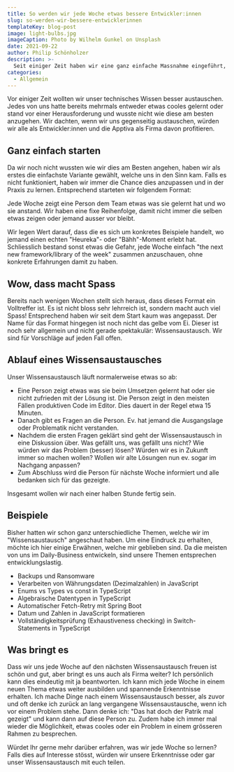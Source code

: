 ```yaml
---
title: So werden wir jede Woche etwas bessere Entwickler:innen
slug: so-werden-wir-bessere-entwicklerinnen
templateKey: blog-post
image: light-bulbs.jpg
imageCaption: Photo by Wilhelm Gunkel on Unsplash
date: 2021-09-22
author: Philip Schönholzer
description: >-
  Seit einiger Zeit haben wir eine ganz einfache Massnahme eingeführt, um unser technisches Wissen besser untereinander auszutauschen. In diesem Beitrag beschreiben wir, warum wir dies machen, wie dies geht und was es bringt.
categories:
  - Allgemein
---
```


Vor einiger Zeit wollten wir unser technisches Wissen besser austauschen. Jedes von uns hatte bereits mehrmals entweder etwas cooles gelernt oder stand vor einer Herausforderung und wusste nicht wie diese am besten anzugehen. Wir dachten, wenn wir uns gegenseitig austauschen, würden wir alle als Entwickler:innen und die Apptiva als Firma davon profitieren.

## Ganz einfach starten

Da wir noch nicht wussten wie wir dies am Besten angehen, haben wir als erstes die einfachste Variante gewählt, welche uns in den Sinn kam. Falls es nicht funktioniert, haben wir immer die Chance dies anzupassen und in der Praxis zu lernen. Entsprechend starteten wir folgendem Format:

Jede Woche zeigt eine Person dem Team etwas was sie gelernt hat und wo sie anstand. Wir haben eine fixe Reihenfolge, damit nicht immer die selben etwas zeigen oder jemand ausser vor bleibt.

Wir legen Wert darauf, dass die es sich um konkretes Beispiele handelt, wo jemand einen echten "Heureka"- oder "Bähh"-Moment erlebt hat. Schliesslich bestand sonst etwas die Gefahr, jede Woche einfach "the next new framework/library of the week" zusammen anzuschauen, ohne konkrete Erfahrungen damit zu haben.

## Wow, dass macht Spass

Bereits nach wenigen Wochen stellt sich heraus, dass dieses Format ein Volltreffer ist. Es ist nicht bloss sehr lehrreich ist, sondern macht auch viel Spass! Entsprechend haben wir seit dem Start kaum was angepasst. Der Name für das Format hingegen ist noch nicht das gelbe vom Ei. Dieser ist noch sehr allgemein und nicht gerade spektakulär: Wissensaustausch. Wir sind für Vorschläge auf jeden Fall offen.

## Ablauf eines Wissensaustausches

Unser Wissensaustausch läuft normalerweise etwas so ab:

- Eine Person zeigt etwas was sie beim Umsetzen gelernt hat oder sie nicht zufrieden mit der Lösung ist. Die Person zeigt in den meisten Fällen produktiven Code im Editor. Dies dauert in der Regel etwa 15 Minuten.
- Danach gibt es Fragen an die Person. Ev. hat jemand die Ausgangslage oder Problematik nicht verstanden.
- Nachdem die ersten Fragen geklärt sind geht der Wissensaustausch in eine Diskussion über. Was gefällt uns, was gefällt uns nicht? Wie würden wir das Problem (besser) lösen? Würden wir es in Zukunft immer so machen wollen? Wollen wir alte Lösungen nun ev. sogar im Nachgang anpassen?
- Zum Abschluss wird die Person für nächste Woche informiert und alle bedanken sich für das gezeigte.

Insgesamt wollen wir nach einer halben Stunde fertig sein.

## Beispiele

Bisher hatten wir schon ganz unterschiedliche Themen, welche wir im "Wissensaustausch" angeschaut haben. Um eine Eindruck zu erhalten, möchte ich hier einige Erwähnen, welche mir geblieben sind. Da die meisten von uns im Daily-Business entwickeln, sind unsere Themen entsprechen entwicklungslastig.

- Backups und Ransomware
- Verarbeiten von Währungsdaten (Dezimalzahlen) in JavaScript
- Enums vs Types vs const in TypeScript
- Algebraische Datentypen in TypeScript
- Automatischer Fetch-Retry mit Spring Boot
- Datum und Zahlen in JavaScript formatieren
- Vollständigkeitsprüfung (Exhaustiveness checking) in Switch-Statements in TypeScript

## Was bringt es

Dass wir uns jede Woche auf den nächsten Wissensaustausch freuen ist schön und gut, aber bringt es uns auch als Firma weiter? Ich persönlich kann dies eindeutig mit ja beantworten. Ich kann mich jede Woche in einem neuen Thema etwas weiter ausbilden und spannende Erkenntnisse erhalten. Ich mache Dinge nach einem Wissensaustausch besser, als zuvor und oft denke ich zurück an lang vergangene Wissensaustausche, wenn ich vor einem Problem stehe. Dann denke ich: "Das hat doch der Patrik mal gezeigt" und kann dann auf diese Person zu. Zudem habe ich immer mal wieder die Möglichkeit, etwas cooles oder ein Problem in einem grösseren Rahmen zu besprechen.

Würdet Ihr gerne mehr darüber erfahren, was wir jede Woche so lernen? Falls dies auf Interesse stösst, würden wir unsere Erkenntnisse oder gar unser Wissensaustausch mit euch teilen.
